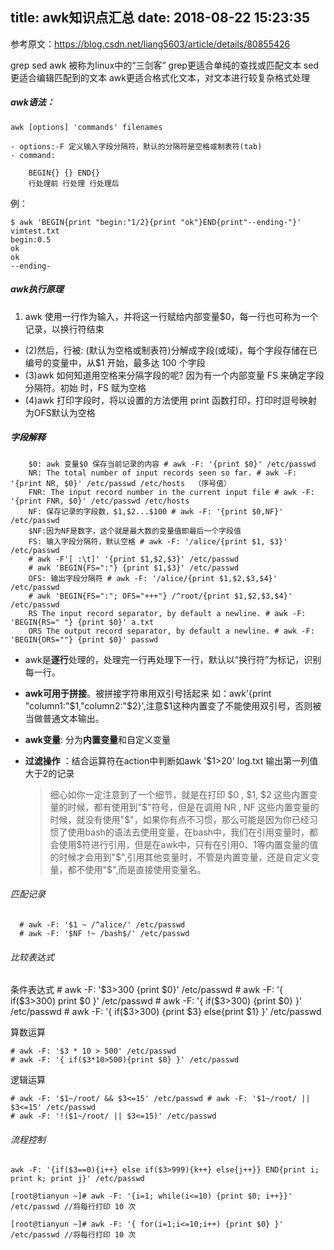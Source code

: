 title: awk知识点汇总
date: 2018-08-22 15:23:35
---
参考原文：https://blog.csdn.net/liang5603/article/details/80855426

grep sed awk 被称为linux中的“三剑客”
grep更适合单纯的查找或匹配文本
sed更适合编辑匹配到的文本
awk更适合格式化文本，对文本进行较复杂格式处理
##### awk语法： 

	awk [options] 'commands' filenames
    	
    - options:-F 定义输入字段分隔符，默认的分隔符是空格或制表符(tab)
    - command:
    
		BEGIN{} {} END{}
        行处理前 行处理 行处理后
  例：      
  
    $ awk 'BEGIN{print "begin:"1/2}{print "ok"}END{print"--ending-"}' vimtest.txt 
    begin:0.5
    ok
    ok
    --ending-	

##### awk执行原理
  1. awk 使用一行作为输入，并将这一行赋给内部变量$0，每一行也可称为一个记录，以换行符结束
  - (2)然后，行被: (默认为空格或制表符)分解成字段(或域)，每个字段存储在已编号的变量中，从$1 开始，最多达 100 个字段
  - (3)awk 如何知道用空格来分隔字段的呢? 因为有一个内部变量 FS 来确定字段分隔符。初始 时，FS 赋为空格
  - (4)awk 打印字段时，将以设置的方法使用 print 函数打印，打印时逗号映射为OFS默认为空格
 
##### 字段解释
  
        $0: awk 变量$0 保存当前记录的内容 # awk -F: '{print $0}' /etc/passwd
        NR: The total number of input records seen so far. # awk -F: '{print NR, $0}' /etc/passwd /etc/hosts  （序号值）
        FNR: The input record number in the current input file # awk -F: '{print FNR, $0}' /etc/passwd /etc/hosts
        NF: 保存记录的字段数，$1,$2...$100 # awk -F: '{print $0,NF}' /etc/passwd
        $NF:因为NF是数字，这个就是最大数的变量值即最后一个字段值
        FS: 输入字段分隔符，默认空格 # awk -F: '/alice/{print $1, $3}' /etc/passwd
        # awk -F'[ :\t]' '{print $1,$2,$3}' /etc/passwd
        # awk 'BEGIN{FS=":"} {print $1,$3}' /etc/passwd
        OFS: 输出字段分隔符 # awk -F: '/alice/{print $1,$2,$3,$4}' /etc/passwd
        # awk 'BEGIN{FS=":"; OFS="+++"} /^root/{print $1,$2,$3,$4}' /etc/passwd
        RS The input record separator, by default a newline. # awk -F: 'BEGIN{RS=" "} {print $0}' a.txt
        ORS The output record separator, by default a newline. # awk -F: 'BEGIN{ORS=""} {print $0}' passwd



- awk是**逐行**处理的，处理完一行再处理下一行，默认以“换行符”为标记，识别每一行。   

- **awk可用于拼接**。被拼接字符串用双引号括起来 如：awk'{print "column1:"$1,"column2:"$2}',注意$1这种内置变了不能使用双引号，否则被当做普通文本输出。
- **awk变量**: 分为**内置变量**和自定义变量

- **过滤操作** ：结合运算符在action中判断如awk '$1>20' log.txt 输出第一列值大于2的记录




  >细心如你一定注意到了一个细节，就是在打印 $0 , $1, $2 这些内置变量的时候，都有使用到"$"符号，但是在调用 NR , NF 这些内置变量的时候，就没有使用"$"，如果你有点不习惯，那么可能是因为你已经习惯了使用bash的语法去使用变量，在bash中，我们在引用变量时，都会使用$符进行引用，但是在awk中，只有在引用$0、$1等内置变量的值的时候才会用到"$",引用其他变量时，不管是内置变量，还是自定义变量，都不使用"$",而是直接使用变量名。
  
  
###### 匹配记录
 
      # awk -F: '$1 ~ /^alice/' /etc/passwd
      # awk -F: '$NF !~ /bash$/' /etc/passwd

###### 比较表达式

条件表达式
    # awk -F: '$3>300 {print $0}' /etc/passwd
    # awk -F: '{ if($3>300) print $0 }' /etc/passwd
    # awk -F: '{ if($3>300) {print $0} }' /etc/passwd
    # awk -F: '{ if($3>300) {print $3} else{print $1} }' /etc/passwd

算数运算

    # awk -F: '$3 * 10 > 500' /etc/passwd
    # awk -F: '{ if($3*10>500){print $0} }' /etc/passwd

逻辑运算

    # awk -F: '$1~/root/ && $3<=15' /etc/passwd # awk -F: '$1~/root/ || $3<=15' /etc/passwd
    # awk -F: '!($1~/root/ || $3<=15)' /etc/passwd

###### 流程控制
    awk -F: '{if($3==0){i++} else if($3>999){k++} else{j++}} END{print i; print k; print j}' /etc/passwd
    
    [root@tianyun ~]# awk -F: '{i=1; while(i<=10) {print $0; i++}}' /etc/passwd //将每行打印 10 次
    
    [root@tianyun ~]# awk -F: '{ for(i=1;i<=10;i++) {print $0} }' /etc/passwd //将每行打印 10 次


  